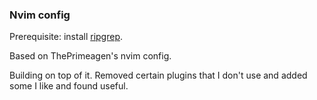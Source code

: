 ### Nvim config
Prerequisite: install [ripgrep](https://github.com/BurntSushi/ripgrep).

Based on ThePrimeagen's nvim config.

Building on top of it. Removed certain plugins that I don't use and added some I like and found useful.


